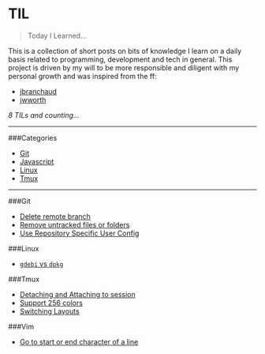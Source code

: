 # TIL
>Today I Learned...

This is a collection of short posts on bits of knowledge I learn on a daily basis related to programming, development and tech in general. This project is driven by my will to be more responsible and diligent with my personal growth and was inspired from the ff:

* [jbranchaud](https://github.com/jbranchaud/til)
* [jwworth](https://github.com/jwworth/til)


_8 TILs and counting..._


---

###Categories
* [Git](#git)
* [Javascript](#javascript)
* [Linux](#linux)
* [Tmux](#tmux)

---

###Git
* [Delete remote branch](git/delete-remote-branch.md)
* [Remove untracked files or folders](git/remove-untracked-files-or-folders.md)
* [Use Repository Specific User Config](git/use-repository-specific-user-config.md)


###Linux
* [`gdebi` vs `dpkg`](linux/gdebi-vs-dpkg.md)

###Tmux
* [Detaching and Attaching to session](tmux/detaching-and-attaching-to-session.md)
* [Support 256 colors](tmux/support-256-colors.md)
* [Switching Layouts](tmux/switching-layouts.md)

###Vim
* [Go to start or end character of a line](vim/go-to-start-or-end-character-of-a-line.md)